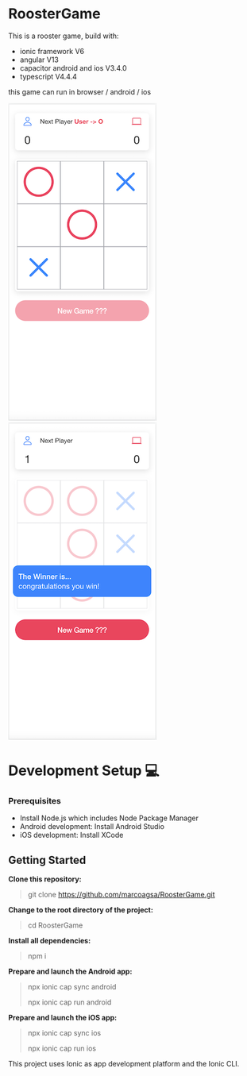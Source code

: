 # RoosterGame
This is a rooster game, build with:
 - ionic framework V6
 - angular V13
 - capacitor android and ios V3.4.0
 - typescript V4.4.4

this game can run in browser / android / ios

 ![, Game Image](src/assets/git/git-1.png)
 ![, Game Image](src/assets/git/git-2.png)

# Development Setup 💻

### Prerequisites
  - Install Node.js which includes Node Package Manager
  - Android development: Install Android Studio
  - iOS development: Install XCode

## Getting Started

**Clone this repository:**
>
> git clone https://github.com/marcoagsa/RoosterGame.git
> 

**Change to the root directory of the project:**
>
> cd RoosterGame
> 

**Install all dependencies:**
> npm i

**Prepare and launch the Android app:**
>npx ionic cap sync android
>
>npx ionic cap run android

**Prepare and launch the iOS app:**
> npx ionic cap sync ios
> 
> npx ionic cap run ios

This project uses Ionic as app development platform and the Ionic CLI.
